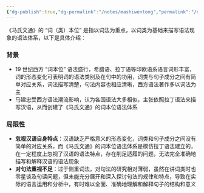 ```yaml
---
{"dg-publish":true,"dg-permalink":"/notes/mashiwentong","permalink":"/notes/mashiwentong/","created":"2024-12-02T20:46:51.794+08:00","updated":"2025-03-02T19:56:41.252+08:00"}
---
```


《马氏文通》的 “词（类）本位” 是指以词法为重点，以词类为基础来描写语法现象的语法体系，以下是具体介绍：

### 背景
- 19 世纪西方 “词本位” 语法盛行，希腊语、拉丁语等印欧语系语言词形丰富，词的形态变化可表明词的语法类别及在句中的功用，词类与句子成分之间有简单对应关系，词法描写清楚，句法内容也相应清晰，西方语法著作多以词法为主
- 马建忠受西方语法潮流影响，认为各国语法大多相似，主张依照拉丁语法来描写汉语，从而创建了《马氏文通》的词本位语法体系
### 局限性
- **忽视汉语自身特点**：汉语缺乏严格意义的形态变化，词类和句子成分之间没有简单的对应关系，而《马氏文通》的词本位语法体系是模仿拉丁语法建立的，在一定程度上忽视了汉语的语法特点，存在削足适履的问题，无法完全准确地描写和解释汉语的语法现象
- **对句法重视不足**：过于侧重词法，对句法的研究相对薄弱，虽然在讲词类时也零星谈及句读问题，但未能充分展开和深入探讨句法的规律和特点，导致在实际的语言运用和分析中，有时难以全面、准确地理解和解释句子的结构和意义